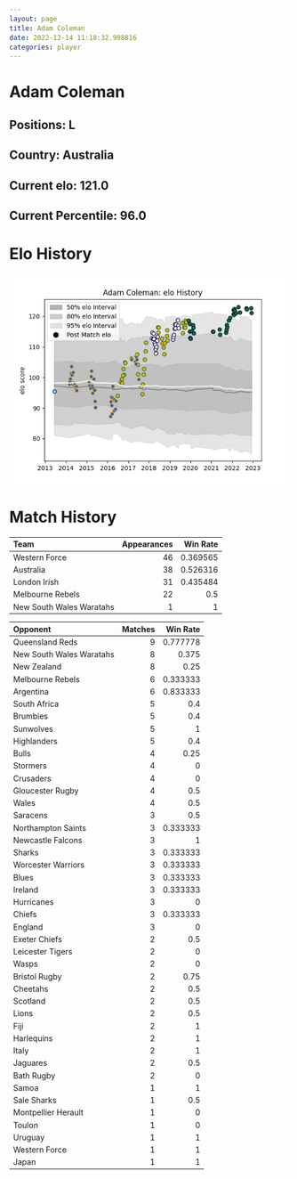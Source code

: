 ```yaml
---  
layout: page  
title: Adam Coleman  
date: 2022-12-14 11:18:32.998816  
categories: player  
---
```

# Adam Coleman

## Positions: L

## Country: Australia

## Current elo: 121.0

## Current Percentile: 96.0

# Elo History


![elo history](history_AdamColeman.png)
# Match History


| Team                     |   Appearances |   Win Rate |
|:-------------------------|--------------:|-----------:|
| Western Force            |            46 |   0.369565 |
| Australia                |            38 |   0.526316 |
| London Irish             |            31 |   0.435484 |
| Melbourne Rebels         |            22 |   0.5      |
| New South Wales Waratahs |             1 |   1        |

| Opponent                 |   Matches |   Win Rate |
|:-------------------------|----------:|-----------:|
| Queensland Reds          |         9 |   0.777778 |
| New South Wales Waratahs |         8 |   0.375    |
| New Zealand              |         8 |   0.25     |
| Melbourne Rebels         |         6 |   0.333333 |
| Argentina                |         6 |   0.833333 |
| South Africa             |         5 |   0.4      |
| Brumbies                 |         5 |   0.4      |
| Sunwolves                |         5 |   1        |
| Highlanders              |         5 |   0.4      |
| Bulls                    |         4 |   0.25     |
| Stormers                 |         4 |   0        |
| Crusaders                |         4 |   0        |
| Gloucester Rugby         |         4 |   0.5      |
| Wales                    |         4 |   0.5      |
| Saracens                 |         3 |   0.5      |
| Northampton Saints       |         3 |   0.333333 |
| Newcastle Falcons        |         3 |   1        |
| Sharks                   |         3 |   0.333333 |
| Worcester Warriors       |         3 |   0.333333 |
| Blues                    |         3 |   0.333333 |
| Ireland                  |         3 |   0.333333 |
| Hurricanes               |         3 |   0        |
| Chiefs                   |         3 |   0.333333 |
| England                  |         3 |   0        |
| Exeter Chiefs            |         2 |   0.5      |
| Leicester Tigers         |         2 |   0        |
| Wasps                    |         2 |   0        |
| Bristol Rugby            |         2 |   0.75     |
| Cheetahs                 |         2 |   0.5      |
| Scotland                 |         2 |   0.5      |
| Lions                    |         2 |   0.5      |
| Fiji                     |         2 |   1        |
| Harlequins               |         2 |   1        |
| Italy                    |         2 |   1        |
| Jaguares                 |         2 |   0.5      |
| Bath Rugby               |         2 |   0        |
| Samoa                    |         1 |   1        |
| Sale Sharks              |         1 |   0.5      |
| Montpellier Herault      |         1 |   0        |
| Toulon                   |         1 |   0        |
| Uruguay                  |         1 |   1        |
| Western Force            |         1 |   1        |
| Japan                    |         1 |   1        |